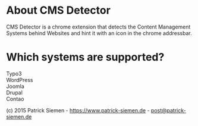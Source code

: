 # About CMS Detector
CMS Detector is a chrome extension that detects the Content Management Systems behind Websites and hint it with an icon in the chrome addressbar.

# Which systems are supported?
Typo3<br>
WordPress<br>
Joomla<br>
Drupal<br>
Contao<br>

(c) 2015 Patrick Siemen - https://www.patrick-siemen.de - post@patrick-siemen.de
